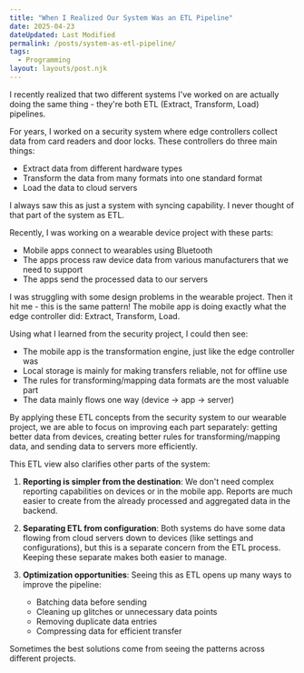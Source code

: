 ```yaml
---
title: "When I Realized Our System Was an ETL Pipeline"
date: 2025-04-23
dateUpdated: Last Modified
permalink: /posts/system-as-etl-pipeline/
tags:
  - Programming
layout: layouts/post.njk
---
```


I recently realized that two different systems I've worked on are actually doing the same thing - they're both ETL (Extract, Transform, Load) pipelines.

For years, I worked on a security system where edge controllers collect data from card readers and door locks. These controllers do three main things:

- Extract data from different hardware types
- Transform the data from many formats into one standard format
- Load the data to cloud servers

I always saw this as just a system with syncing capability. I never thought of that part of the system as ETL.

Recently, I was working on a wearable device project with these parts:

- Mobile apps connect to wearables using Bluetooth
- The apps process raw device data from various manufacturers that we need to support
- The apps send the processed data to our servers

I was struggling with some design problems in the wearable project. Then it hit me - this is the same pattern! The mobile app is doing exactly what the edge controller did: Extract, Transform, Load.

Using what I learned from the security project, I could then see:

- The mobile app is the transformation engine, just like the edge controller was
- Local storage is mainly for making transfers reliable, not for offline use
- The rules for transforming/mapping data formats are the most valuable part
- The data mainly flows one way (device → app → server)

By applying these ETL concepts from the security system to our wearable project, we are able to focus on improving each part separately: getting better data from devices, creating better rules for transforming/mapping data, and sending data to servers more efficiently.

This ETL view also clarifies other parts of the system:

1. **Reporting is simpler from the destination**: We don't need complex reporting capabilities on devices or in the mobile app. Reports are much easier to create from the already processed and aggregated data in the backend.

2. **Separating ETL from configuration**: Both systems do have some data flowing from cloud servers down to devices (like settings and configurations), but this is a separate concern from the ETL process. Keeping these separate makes both easier to manage.

3. **Optimization opportunities**: Seeing this as ETL opens up many ways to improve the pipeline:

    - Batching data before sending
    - Cleaning up glitches or unnecessary data points
    - Removing duplicate data entries
    - Compressing data for efficient transfer

Sometimes the best solutions come from seeing the patterns across different projects.
